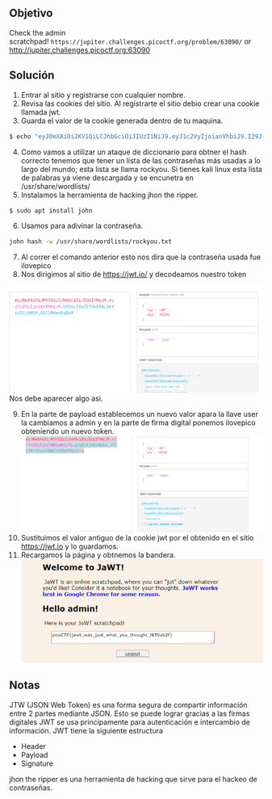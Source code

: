 ## Objetivo
Check the admin scratchpad! `https://jupiter.challenges.picoctf.org/problem/63090/` or http://jupiter.challenges.picoctf.org:63090

## Solución
1. Entrar al sitio y registrarse con cualquier nombre.
2. Revisa las cookies del sitio. Al registrarte el sitio debio crear una cookie llamada jwt.
5. Guarda el valor de la cookie generada dentro de tu maquina.
``` bash
$ echo "eyJ0eXAiOiJKV1QiLCJhbGciOiJIUzI1NiJ9.eyJ1c2VyIjoianVhbiJ9.I29J-YNj3Y_yDQhKzE7tpQNKiQSRGGt0FghGyJpN3ns" > hash 
```
4. Como vamos a utilizar un ataque de diccionario para obtner el hash correcto tenemos que tener un lista de las contraseñas más usadas a lo largo del mundo; esta lista se llama rockyou. Si tienes kali linux esta lista de palabras ya viene descargada y se encunetra en /usr/share/wordlists/
5. Instalamos la herramienta de hacking jhon the ripper.
``` bash
$ sudo apt install john
```

6. Usamos para adivinar la contraseña.
``` bash
john hash -w /usr/share/wordlists/rockyou.txt
```
7. Al correr el comando anterior esto nos dira que la contraseña usada fue ilovepico
8. Nos dirigimos al sitio de https://jwt.io/ y decodeamos nuestro token

![[IMG21.png]](https://github.com/JuanNavarroAmbriz574/Notas_Seguridad_IS_2022/blob/main/Retos_picoCTF/Img%20resources/IMG21.png)
Nos debe aparecer algo asi.

9. En la parte de payload establecemos un nuevo valor apara la llave user la cambiamos a admin y en la parte de firma digital ponemos ilovepico obteniendo un nuevo token.
![[IMG23.png]](https://github.com/JuanNavarroAmbriz574/Notas_Seguridad_IS_2022/blob/main/Retos_picoCTF/Img%20resources/IMG23.png)
11. Sustituimos el valor antiguo de la cookie jwt por el obtenido en el sitio https://jwt.io y lo guardamos.
12. Recargamos la página y obtnemos la bandera.
![[IMG22.png]](https://github.com/JuanNavarroAmbriz574/Notas_Seguridad_IS_2022/blob/main/Retos_picoCTF/Img%20resources/IMG22.png)
## Notas
JTW (JSON Web Token) es una forma segura de compartir información entre 2 partes mediante JSON. Esto se puede lograr gracias a las firmas digitales JWT se usa principamente para autenticación e intercambio de información.
JWT tiene la siguiente estructura
-   Header
-   Payload
-   Signature

jhon the ripper es una herramienta de hacking que sirve para el hackeo de contraseñas.
